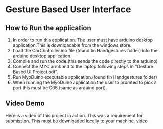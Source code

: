 # Gesture Based User Interface

## How to Run the application

1. In order to run this application. The user must have arduino desktop application.This is downloadable from the windows store.
2. Load the CarController.ino file (found tin Handgestures folder) into the arduino desktop application. 
3. Compile and run the code.(this sends the code directly to the arduino)
4. Connect the MYO armband to the laptop following steps in "Gesture Based UI Project.odt".
5. Run MyoDuino executable application.(found tin Handgestures folder)
6. When running the MyoDuino application the user to promted to pick a port this must be C06.(same as arduino port).

## Video Demo
Here is a video of this project in action. This was a requirement for submission. This must be downloaded locally to your machine.
[video](https://github.com/sarahCarroll/GestureBasedUI/blob/master/VideoDemo.mp4)
